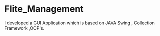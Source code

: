 # Flite_Management
I developed a GUI Application which is based on JAVA Swing , Collection Framework ,OOP's.
